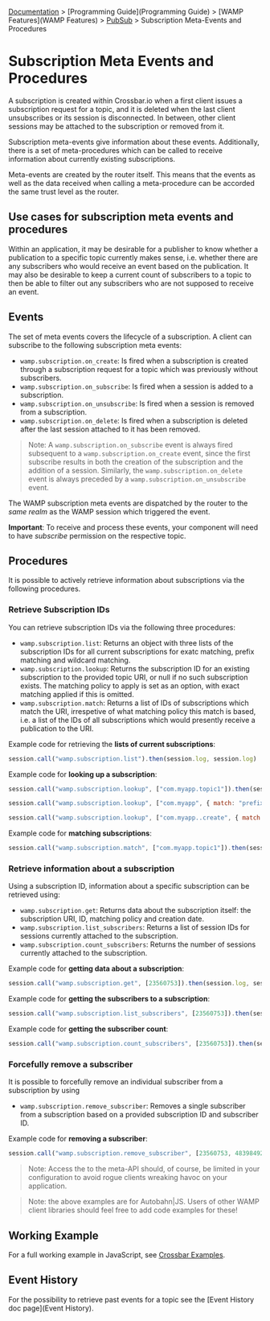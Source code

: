 [Documentation](.) > [Programming Guide](Programming Guide) > [WAMP Features](WAMP Features) > [PubSub](PubSub) > Subscription Meta-Events and Procedures

# Subscription Meta Events and Procedures

A subscription is created within Crossbar.io when a first client issues a subscription request for a topic, and it is deleted when the last client unsubscribes or its session is disconnected. In between, other client sessions may be attached to the subscription or removed from it.

Subscription meta-events give information about these events. Additionally, there is a set of meta-procedures which can be called to receive information about currently existing subscriptions.

Meta-events are created by the router itself. This means that the events as well as the data received when calling a meta-procedure can be accorded the same trust level as the router.

## Use cases for subscription meta events and procedures

Within an application, it may be desirable for a publisher to know whether a publication to a specific topic currently makes sense, i.e. whether there are any subscribers who would receive an event based on the publication. It may also be desirable to keep a current count of subscribers to a topic to then be able to filter out any subscribers who are not supposed to receive an event.

## Events

The set of meta events covers the lifecycle of a subscription. A client can subscribe to the following subscription meta events:

* `wamp.subscription.on_create`: Is fired when a subscription is created through a subscription request for a topic which was previously without subscribers.
* `wamp.subscription.on_subscribe`: Is fired when a session is added to a subscription.
* `wamp.subscription.on_unsubscribe`: Is fired when a session is removed from a subscription.
* `wamp.subscription.on_delete`: Is fired when a subscription is deleted after the last session attached to it has been removed.

> Note: A `wamp.subscription.on_subscribe` event is always fired subsequent to a `wamp.subscription.on_create` event, since the first subscribe results in both the creation of the subscription and the addition of a session. Similarly, the `wamp.subscription.on_delete` event is always preceded by a `wamp.subscription.on_unsubscribe` event.

The WAMP subscription meta events are dispatched by the router to the *same realm* as the WAMP session which triggered the event.

**Important**: To receive and process these events, your component will need to have *subscribe* permission on the respective topic.

## Procedures

It is possible to actively retrieve information about subscriptions via the following procedures.

### Retrieve Subscription IDs

You can retrieve subscription IDs via the following three procedures:

* `wamp.subscription.list`: Returns an object with three lists of the subscription IDs for all current subscriptions for exatc matching, prefix matching and wildcard matching.
* `wamp.subscription.lookup`: Returns the subscription ID for an existing subscription to the provided topic URI, or null if no such subscription exists. The matching policy to apply is set as an option, with exact matching applied if this is omitted.
* `wamp.subscription.match`: Returns a list of IDs of subscriptions which match the URI, irrespetive of what matching policy this match is based, i.e. a list of the IDs of all subscriptions which would presently receive a publication to the URI.

Example code for retrieving the **lists of current subscriptions**:

```javascript
session.call("wamp.subscription.list").then(session.log, session.log)
```

Example code for **looking up a subscription**:

```javascript
session.call("wamp.subscription.lookup", ["com.myapp.topic1"]).then(session.log, session.log)
```

```javascript
session.call("wamp.subscription.lookup", ["com.myapp", { match: "prefix" }]).then(session.log, session.log)
```

```javascript
session.call("wamp.subscription.lookup", ["com.myapp..create", { match: "wildcard" }]).then(session.log, session.log)
```

Example code for **matching subscriptions**:

```javascript
session.call("wamp.subscription.match", ["com.myapp.topic1"]).then(session.log, session.log)
```

### Retrieve information about a subscription

Using a subscription ID, information about a specific subscription can be retrieved using:

* `wamp.subscription.get`: Returns data about the subscription itself: the subscription URI, ID, matching policy and creation date.
* `wamp.subscription.list_subscribers`: Returns a list of session IDs for sessions currently attached to the subscription.
* `wamp.subscription.count_subscribers`: Returns the number of sessions currently attached to the subscription.

Example code for **getting data about a subscription**:

```javascript
session.call("wamp.subscription.get", [23560753]).then(session.log, session.log)
```

Example code for **getting the subscribers to a subscription**:

```javascript
session.call("wamp.subscription.list_subscribers", [23560753]).then(session.log, session.log)
```

Example code for **getting the subscriber count**:

```javascript
session.call("wamp.subscription.count_subscribers", [23560753]).then(session.log, session.log)
```

### Forcefully remove a subscriber

It is possible to forcefully remove an individual subscriber from a subscription by using

* `wamp.subscription.remove_subscriber`: Removes a single subscriber from a subscription based on a provided subscription ID and subscriber ID.

Example code for **removing a subscriber**:

```javaScript
session.call("wamp.subscription.remove_subscriber", [23560753, 483984922713478]).then(session.log, session.log)
```

> Note: Access the to the meta-API should, of course, be limited in your configuration to avoid rogue clients wreaking havoc on your application.

> Note: the above examples are for Autobahn|JS. Users of other WAMP client libraries should feel free to add code examples for these!

## Working Example

For a full working example in JavaScript, see [Crossbar Examples](https://github.com/crossbario/crossbarexamples/tree/master/metaapi).


## Event History

For the possibility to retrieve past events for a topic see the [Event History doc page](Event History).
